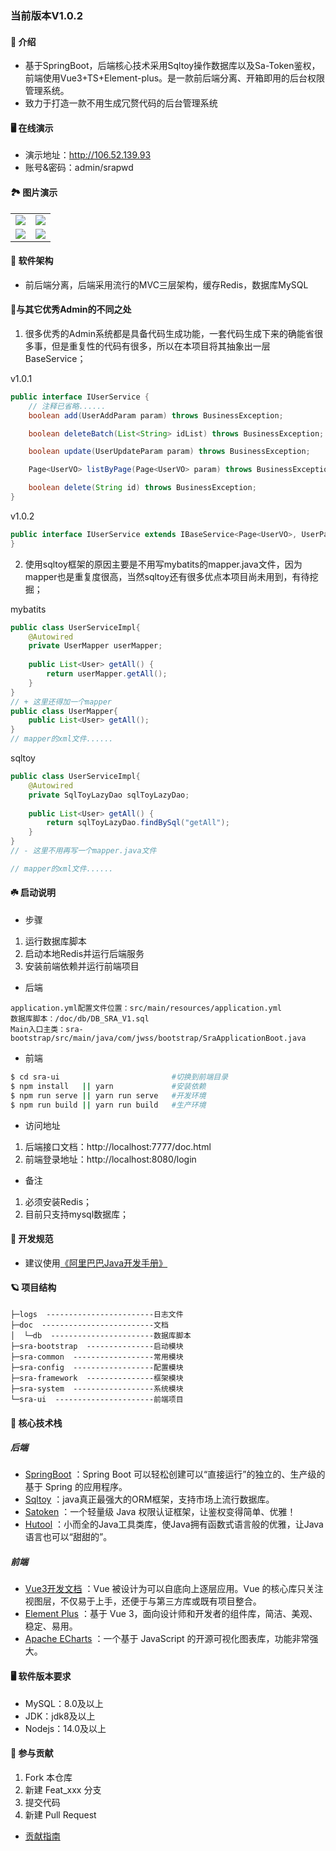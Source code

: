 ﻿### 当前版本V1.0.2

#### 🍬 介绍

* 基于SpringBoot，后端核心技术采用Sqltoy操作数据库以及Sa-Token鉴权，前端使用Vue3+TS+Element-plus。是一款前后端分离、开箱即用的后台权限管理系统。
* 致力于打造一款不用生成冗赘代码的后台管理系统

#### 🖥️ 在线演示
- 演示地址：http://106.52.139.93  
- 账号&密码：admin/srapwd

#### 🏞️ 图片演示

<table>
    <tr>
        <td><img src="https://vjwss-1257389675.cos.ap-chengdu.myqcloud.com/upload/%E7%99%BB%E5%BD%95%E9%A1%B5.png"/></td>
        <td><img src="https://vjwss-1257389675.cos.ap-chengdu.myqcloud.com/upload/%E4%BB%A3%E7%A0%81%E7%94%9F%E6%88%90.jpg"/></td>
    </tr>
    <tr>
        <td><img src="https://vjwss-1257389675.cos.ap-chengdu.myqcloud.com/upload/%E4%BB%AA%E8%A1%A8%E7%9B%98.jpg"/></td>
        <td><img src="https://vjwss-1257389675.cos.ap-chengdu.myqcloud.com/upload/%E8%8F%9C%E5%8D%95.jpg"/></td>
    </tr>
</table>

#### 🧬 软件架构

* 前后端分离，后端采用流行的MVC三层架构，缓存Redis，数据库MySQL

#### 🍋与其它优秀Admin的不同之处
1. 很多优秀的Admin系统都是具备代码生成功能，一套代码生成下来的确能省很多事，但是重复性的代码有很多，所以在本项目将其抽象出一层BaseService；

v1.0.1
```java
public interface IUserService {
    // 注释已省略......
    boolean add(UserAddParam param) throws BusinessException;

    boolean deleteBatch(List<String> idList) throws BusinessException;

    boolean update(UserUpdateParam param) throws BusinessException;

    Page<UserVO> listByPage(Page<UserVO> param) throws BusinessException;

    boolean delete(String id) throws BusinessException;
}
```
v1.0.2
```java
public interface IUserService extends IBaseService<Page<UserVO>, UserPageParam, UserAddParam, UserUpdateParam> {
}
```

2. 使用sqltoy框架的原因主要是不用写mybatits的mapper.java文件，因为mapper也是重复度很高，当然sqltoy还有很多优点本项目尚未用到，有待挖掘；

mybatits
```java
public class UserServiceImpl{
    @Autowired
    private UserMapper userMapper;
    
    public List<User> getAll() {
        return userMapper.getAll();
    }
}
// + 这里还得加一个mapper
public class UserMapper{
    public List<User> getAll();
}
// mapper的xml文件......
```
sqltoy
```java
public class UserServiceImpl{
    @Autowired
    private SqlToyLazyDao sqlToyLazyDao;
    
    public List<User> getAll() {
        return sqlToyLazyDao.findBySql("getAll");
    }
}
// - 这里不用再写一个mapper.java文件

// mapper的xml文件......
```

#### ☘️ 启动说明

* 步骤

1. 运行数据库脚本
2. 启动本地Redis并运行后端服务
3. 安装前端依赖并运行前端项目

* 后端

```text
application.yml配置文件位置：src/main/resources/application.yml
数据库脚本：/doc/db/DB_SRA_V1.sql
Main入口主类：sra-bootstrap/src/main/java/com/jwss/bootstrap/SraApplicationBoot.java
```

- 前端

```bash
$ cd sra-ui                         #切换到前端目录
$ npm install   || yarn             #安装依赖  
$ npm run serve || yarn run serve   #开发环境  
$ npm run build || yarn run build   #生产环境
```

* 访问地址

1. 后端接口文档：http://localhost:7777/doc.html
2. 前端登录地址：http://localhost:8080/login

* 备注

1. 必须安装Redis；
2. 目前只支持mysql数据库；

#### 🍁 开发规范

- 建议使用[《阿里巴巴Java开发手册》](https://files.cnblogs.com/files/han-1034683568/%E9%98%BF%E9%87%8C%E5%B7%B4%E5%B7%B4Java%E5%BC%80%E5%8F%91%E6%89%8B%E5%86%8C%E7%BB%88%E6%9E%81%E7%89%88v1.3.0.pdf)

#### 🪐 项目结构

```
├─logs  ------------------------日志文件  
├─doc  -------------------------文档  
│  └─db  -----------------------数据库脚本  
├─sra-bootstrap  ---------------启动模块  
├─sra-common  ------------------常用模块  
├─sra-config  ------------------配置模块  
├─sra-framework  ---------------框架模块  
├─sra-system  ------------------系统模块  
└─sra-ui  ----------------------前端项目  
```

#### 📡 核心技术栈

##### 后端

- [SpringBoot](https://spring.io/projects/spring-boot) ：Spring Boot 可以轻松创建可以“直接运行”的独立的、生产级的基于 Spring 的应用程序。
- [Sqltoy](https://gitee.com/sagacity/sagacity-sqltoy) ：java真正最强大的ORM框架，支持市场上流行数据库。
- [Satoken](https://sa-token.dev33.cn/doc/index.html#/) ：一个轻量级 Java 权限认证框架，让鉴权变得简单、优雅！
- [Hutool](https://www.hutool.cn/) ：小而全的Java工具类库，使Java拥有函数式语言般的优雅，让Java语言也可以“甜甜的”。

##### 前端

- [Vue3开发文档](https://v3.cn.vuejs.org/) ：Vue 被设计为可以自底向上逐层应用。Vue 的核心库只关注视图层，不仅易于上手，还便于与第三方库或既有项目整合。
- [Element Plus](https://element-plus.gitee.io/zh-CN/) ：基于 Vue 3，面向设计师和开发者的组件库，简洁、美观、稳定、易用。
- [Apache ECharts](https://echarts.apache.org/handbook/zh/get-started/) ：一个基于 JavaScript 的开源可视化图表库，功能非常强大。

#### 🖥️ 软件版本要求

- MySQL：8.0及以上
- JDK：jdk8及以上
- Nodejs：14.0及以上

#### 🍫 参与贡献

1. Fork 本仓库
2. 新建 Feat_xxx 分支
3. 提交代码
4. 新建 Pull Request

- [贡献指南](https://gitee.com/gitee-community/opensource-guide/blob/master/%E8%B4%A1%E7%8C%AE%E6%8C%87%E5%8D%97.md)
